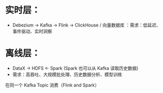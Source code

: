 # 实时层：
* Debezium -> Kafka -> Flink -> ClickHouse / 向量数据库
：需求：低延迟、事件驱动、实时洞察

# 离线层：
* DataX -> HDFS <- Spark (Spark 也可以从 Kafka 读取历史数据)
* 需求：高吞吐、大规模批处理、历史数据分析、模型训练

在同一个 Kafka Topic 消费（Flink and Spark）